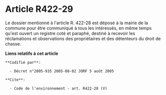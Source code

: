 # Article R422-29

Le dossier mentionné à l'article R. 422-28 est déposé à la mairie de la commune pour être communiqué à tous les intéressés,
en même temps qu'est ouvert un registre coté et paraphé, destiné à recevoir les réclamations et observations des
propriétaires et des détenteurs du droit de chasse.

**Liens relatifs à cet article**

	**Codifié par**:

	  - Décret n°2005-935 2005-08-02 JORF 5 août 2005

	**Cite**:

	  - Code de l'environnement - art. R422-28 (V)
